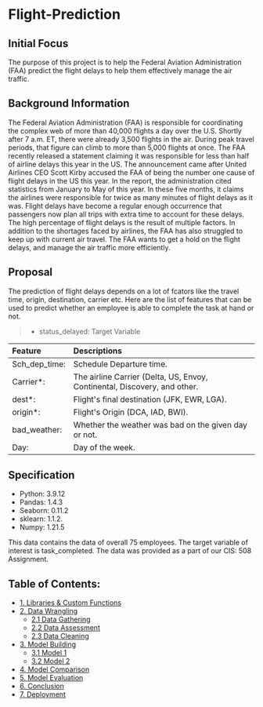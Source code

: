 # Flight-Prediction
## Initial Focus 

The purpose of this project is to help the Federal Aviation Administration (FAA) predict the flight delays to help them effectively manage the air traffic.


## Background Information


The Federal Aviation Administration (FAA) is responsible for coordinating the complex web of more than 40,000 flights a day over the U.S. Shortly after 7 a.m. ET, there were already 3,500 flights in the air. During peak travel periods, that figure can climb to more than 5,000 flights at once. The FAA recently released a statement claiming it was responsible for less than half of airline delays this year in the US. The announcement came after United Airlines CEO Scott Kirby accused the FAA of being the number one cause of flight delays in the US this year.  In the report, the administration cited statistics from January to May of this year. In these five months, it claims the airlines were responsible for twice as many minutes of flight delays as it was. Flight delays have become a regular enough occurrence that passengers now plan all trips with extra time to account for these delays. The high percentage of flight delays is the result of multiple factors. In addition to the shortages faced by airlines, the FAA has also struggled to keep up with current air travel. The FAA wants to get a hold on the flight delays, and manage the air traffic more efficiently.


## Proposal

The prediction of flight delays depends on a lot of fcators like the travel time, origin, destination, carrier etc. Here are the list of features that can be used to predict whether an employee is able to complete the task at hand or not.

> - status_delayed: Target Variable



| Feature          	| Descriptions                              	                            |
| :---              | :---                                                                      |
| Sch_dep_time: 	| Schedule Departure time.                                                  |
| Carrier*:         | The airline Carrier (Delta, US, Envoy, Continental, Discovery, and other. |
| dest*:            | Flight's final destination (JFK, EWR, LGA).                               |
| origin*:          | Flight's Origin (DCA, IAD, BWI).                                          |
| bad_weather:      | Whether the weather was bad on the given day or not.                      |
| Day:              | Day of the week.                                                          |


## Specification

- Python: 3.9.12
- Pandas: 1.4.3
- Seaborn: 0.11.2
- sklearn: 1.1.2.
- Numpy: 1.21.5

This data contains the data of overall 75 employees.  The target variable of interest is task_completed. The data was provided as a part of our CIS: 508 Assignment.


## Table of Contents: <a class="anchor" id="steps"></a>
- [1. Libraries & Custom Functions](#libraries)
- [2. Data Wrangling](#wrangle)
   - [2.1 Data Gathering](#gather)
   - [2.2 Data Assessment](#assess)
   - [2.3 Data Cleaning](#clean)
- [3. Model Building](#model)
    - [3.1 Model 1](#model001)
    - [3.2 Model 2](#model002)
- [4. Model Comparison](#comparison)
- [5. Model Evaluation](#evaluation)
- [6. Conclusion](#conclusion)
- [7. Deployment](#deployment)
